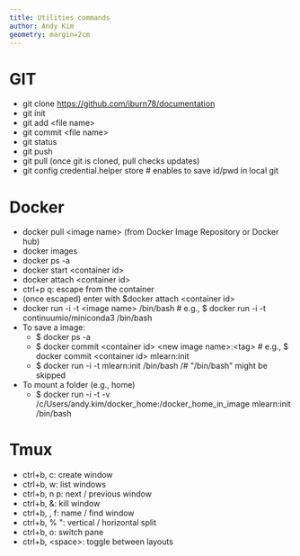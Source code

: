 ```yaml
---
title: Utilities commands
author: Andy Kim
geometry: margin=2cm
---
```


# GIT

* git clone https://github.com/iburn78/documentation
* git init
* git add \<file name\>
* git commit \<file name\>
* git status
* git push
* git pull (once git is cloned, pull checks updates)
* git config credential.helper store \# enables to save id/pwd in local git

# Docker

* docker pull \<image name\> (from Docker Image Repository or Docker hub)
* docker images
* docker ps -a
* docker start \<container id\>
* docker attach \<container id\>
* ctrl+p q: escape from the container
* (once escaped) enter with $docker attach \<container id\> 
* docker run -i -t \<image name\> /bin/bash \# e.g., $ docker run -i -t continuumio/miniconda3 /bin/bash
* To save a image:
    * $ docker ps -a
    * $ docker commit \<container id\> \<new image name\>:\<tag\> \# e.g., $ docker commit \<container id\> mlearn:init
    * $ docker run -i -t mlearn:init /bin/bash /# "/bin/bash" might be skipped
* To mount a folder (e.g., home)
    * $ docker run -i -t -v /c/Users/andy.kim/docker_home:/docker_home_in_image mlearn:init /bin/bash

# Tmux 

* ctrl+b, c: create window
* ctrl+b, w: list windows
* ctrl+b, n p: next / previous window
* ctrl+b, &: kill window
* ctrl+b, , f: name / find window
* ctrl+b, % ": vertical / horizontal split
* ctrl+b, o: switch pane
* ctrl+b, \<space\>: toggle between layouts
